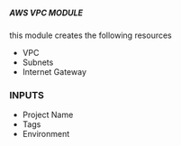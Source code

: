 ##### AWS VPC MODULE

this module creates the following resources 
* VPC 
* Subnets 
* Internet Gateway
 

 ### INPUTS 

 * Project Name
 * Tags 
 * Environment